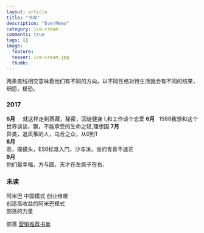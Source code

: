 ```yaml
---
layout: article
title: "书单"
description: "EverMemo"
category: ice-cream
comments: true
tags: []
image:
  feature:
  teaser: ice-cream.jpg
  thumb:
---
```

两条直线相交意味着他们有不同的方向，以不同性格对待生活就会有不同的结果，细思，极恐。


 ### 2017   
 **6月**    
 就这样走到西藏，秘密，囚徒健身 I,和工作谈个恋爱
 **6月**  
 1988我想和这个世界谈谈，飘，不能承受的生命之轻,理想国 
 **7月**  
 异类，追风筝的人，乌合之众，从0到1  
 **8月**  
 乖，摸摸头，ES6标准入门，沙与沫，谁的青青不迷茫  
 **9月**  
 他们最幸福，方与圆，天才在左疯子在右，

 ### 未读
 阿米巴 中国模式 创业维艰  
 创造高收益的阿米巴模式  
 部落的力量  

 部落
 [营销推荐书单](http://www.jianshu.com/p/f152df317c7e?utm_campaign=maleskine&utm_content=note&utm_medium=pc_all_hots&utm_source=recommendation)
